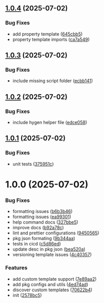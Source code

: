 ## [1.0.4](https://github.com/dev-ahmadbilal/hexogen/compare/v1.0.3...v1.0.4) (2025-07-02)


### Bug Fixes

* add property template ([645cbb5](https://github.com/dev-ahmadbilal/hexogen/commit/645cbb5c454436153d7817f7b1b8cd5198e74508))
* property template imports ([ca7a549](https://github.com/dev-ahmadbilal/hexogen/commit/ca7a549f0ad4a2cb089f9dc306073aa2de463ffb))

## [1.0.3](https://github.com/dev-ahmadbilal/hexogen/compare/v1.0.2...v1.0.3) (2025-07-02)


### Bug Fixes

* include missing script folder ([ecbb141](https://github.com/dev-ahmadbilal/hexogen/commit/ecbb141acf33e540b4792520f269f7aa1ac24906))

## [1.0.2](https://github.com/dev-ahmadbilal/hexogen/compare/v1.0.1...v1.0.2) (2025-07-02)


### Bug Fixes

* include hygen helper file ([edce058](https://github.com/dev-ahmadbilal/hexogen/commit/edce058adcc8aea1fcc9b5b9368c4deb9ad1b291))

## [1.0.1](https://github.com/dev-ahmadbilal/hexogen/compare/v1.0.0...v1.0.1) (2025-07-02)


### Bug Fixes

* unit tests ([375951c](https://github.com/dev-ahmadbilal/hexogen/commit/375951cf7384e71cba2ad12dcae99215885f3348))

# 1.0.0 (2025-07-02)


### Bug Fixes

* formatting issues ([b6b3b46](https://github.com/dev-ahmadbilal/hexogen/commit/b6b3b46ebd4662218dba79713578ac06f5abf2dd))
* formatting issues ([ea99301](https://github.com/dev-ahmadbilal/hexogen/commit/ea99301c7001758d9735bc1dfbc438761ed371fc))
* help command docs ([327bbe5](https://github.com/dev-ahmadbilal/hexogen/commit/327bbe5fd252f4ac36700ff84abc420a3f32977b))
* improve docs ([b92a78c](https://github.com/dev-ahmadbilal/hexogen/commit/b92a78cc19b107ba42bd268a7bdcdb50be113a2d))
* lint and prettier configurations ([9450565](https://github.com/dev-ahmadbilal/hexogen/commit/94505651daa849a3c6236432989588ff6917b9a2))
* pkg json formating ([9b344aa](https://github.com/dev-ahmadbilal/hexogen/commit/9b344aabff5765d60fd41e94c94465be62996a60))
* tests in cicd ([c5d86ed](https://github.com/dev-ahmadbilal/hexogen/commit/c5d86edce2864ad7ce7a45bfb6d2971cdf704a2f))
* update desc in pkg json ([bea520a](https://github.com/dev-ahmadbilal/hexogen/commit/bea520a05d0b91930bb3e4e8a523669aff0e2777))
* versioning template issues ([4c40357](https://github.com/dev-ahmadbilal/hexogen/commit/4c40357263262107698acdb990b48598205ad499))


### Features

* add custom template support ([7e89aa2](https://github.com/dev-ahmadbilal/hexogen/commit/7e89aa285177cb51511fdb1d9a374c5285adf3b6))
* add pkg configs and utils ([4ed74ad](https://github.com/dev-ahmadbilal/hexogen/commit/4ed74adfd028d8df61a1e014a0da6d96515ddd82))
* discover custom templates ([70622b4](https://github.com/dev-ahmadbilal/hexogen/commit/70622b4f23d8c5954743761cd3eb365a520f163d))
* init ([2578bc5](https://github.com/dev-ahmadbilal/hexogen/commit/2578bc5ad80e8cc1c1286ef595822a34c4662dff))
